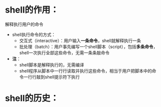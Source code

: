 # shell的作用：
解释执行用户的命令
* shell执行命令的方式：
  * 交互式（interactive）：用户输入**一条命令**，shell就解释执行一条
  * 批处理（batch）：用户事先编写一个shell脚本（script），包括**多条命令**，shell一次执行全部这些命令，无需一条条敲命令
* **注**：
  * shell脚本是解释执行的，无需编译
  * shell程序从脚本中一行行读取并执行这些命令，相当于用户把脚本中的命令一行行敲到shell提示符下执行
# shell的历史：
